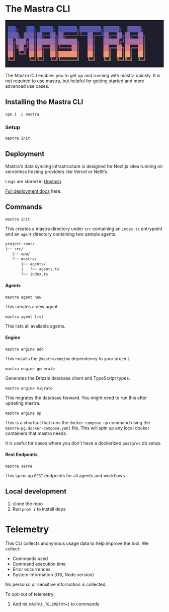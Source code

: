 # The Mastra CLI

![Mastra Cli](./mastra-cli.png)

The Mastra CLI enables you to get up and running with mastra quickly. It is not required to use mastra, but helpful for getting started and more advanced use cases.

## Installing the Mastra CLI

```bash copy
npm i -g mastra
```

### Setup

```bash
mastra init
```

## Deployment

Mastra's data syncing infrastructure is designed for Next.js sites running on serverless hosting providers like Vercel or Netlify.

Logs are stored in [Upstash](https://upstash.com/).

[Full deployment docs](./docs/mastra-config.md) here.

## Commands

`mastra init`

This creates a mastra directory under `src` containing an `index.ts` entrypoint and an `agent` directory containing two sample agents.

```text
project-root/
├── src/
   ├── app/
   └── mastra/
       ├── agents/
       │   └── agents.ts
       └── index.ts
```

#### Agents

`mastra agent new`

This creates a new agent.

`mastra agent list`

This lists all available agents.

#### Engine

`mastra engine add`

This installs the `@mastra/engine` dependency to your project.

`mastra engine generate`

Generates the Drizzle database client and TypeScript types.

`mastra engine migrate`

This migrates the database forward. You might need to run this after updating mastra.

`mastra engine up`

This is a shortcut that runs the `docker-compose up` command using the `mastra-pg.docker-compose.yaml` file. This will spin up any local docker containers that mastra needs.

It is useful for cases where you don't have a dockerized `postgres` db setup.

#### Rest Endpoints

`mastra serve`

This spins up `REST` endpoints for all agents and workflows

## Local development

1. clone the repo
2. Run `pnpm i` to install deps

# Telemetry

This CLI collects anonymous usage data to help improve the tool. We collect:

- Commands used
- Command execution time
- Error occurrences
- System information (OS, Node version)

No personal or sensitive information is collected.

To opt-out of telemetry:

1. Add `NO_MASTRA_TELEMETRY=1` to commands
